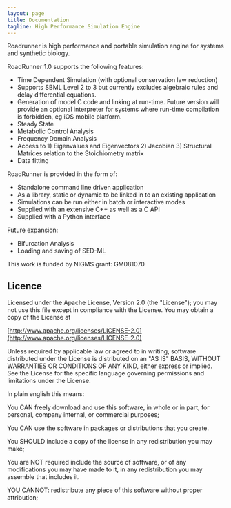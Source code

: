 ```yaml
---
layout: page
title: Documentation
tagline: High Performance Simulation Engine
---
```


Roadrunner is high performance and portable simulation engine for systems and synthetic biology.

RoadRunner 1.0 supports the following features:

 - Time Dependent Simulation (with optional conservation law reduction)
 - Supports SBML Level 2 to 3 but currently excludes algebraic rules and delay differential equations.
 - Generation of model C code and linking at run-time. Future version will provide an optional interpreter for systems where run-time compilation is forbidden, eg iOS mobile platform.
 - Steady State
 - Metabolic Control Analysis
 - Frequency Domain Analysis
 - Access to 1) Eigenvalues and Eigenvectors  2) Jacobian  3) Structural Matrices relation to the Stoichiometry matrix
 - Data fitting

RoadRunner is provided in the form of:

 - Standalone command line driven application
 - As a library, static or dynamic to be linked in to an existing application
 - Simulations can be run either in batch or interactive modes
 - Supplied with an extensive C++ as well as a C API
 - Supplied with a Python interface

Future expansion:

 - Bifurcation Analysis
 - Loading and saving of SED-ML

This work is funded by NIGMS grant: GM081070

## Licence
Licensed under the Apache License, Version 2.0 (the "License"); you may not use this file except in compliance with the License. You may obtain a copy of the License at

[http://www.apache.org/licenses/LICENSE-2.0](http://www.apache.org/licenses/LICENSE-2.0)

Unless required by applicable law or agreed to in writing, software distributed under the License is distributed on an "AS IS" BASIS, WITHOUT WARRANTIES OR CONDITIONS OF ANY KIND, either express or implied. See the License for the specific language governing permissions and limitations under the License.

In plain english this means:

You CAN freely download and use this software, in whole or in part, for personal, company internal, or commercial purposes;

You CAN use the software in packages or distributions that you create.

You SHOULD include a copy of the license in any redistribution you may make;

You are NOT required include the source of software, or of any modifications you may have made to it, in any redistribution you may assemble that includes it.

YOU CANNOT:
redistribute any piece of this software without proper attribution;
